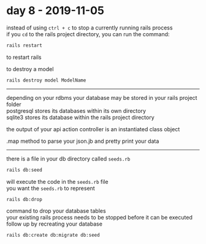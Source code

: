 # day 8 - 2019-11-05

instead of using `ctrl + c` to stop a currently running rails process  
if you `cd` to the rails project directory, you can run the command:

```bash
rails restart
```

to restart rails

to destroy a model

```bash
rails destroy model ModelName
```

---

depending on your rdbms your database may be stored in your rails project folder  
postgresql stores its databases within its own directory  
sqlite3 stores its database within the rails project directory

the output of your api action controller is an instantiated class object

.map method to parse your json.jb and pretty print your data

---

there is a file in your db directory called `seeds.rb`

```bash
rails db:seed
```

will execute the code in the `seeds.rb` file  
you want the `seeds.rb` to represent

```bash
rails db:drop
```

command to drop your database tables  
your existing rails process needs to be stopped before it can be executed  
follow up by recreating your database

```bash
rails db:create db:migrate db:seed
```
